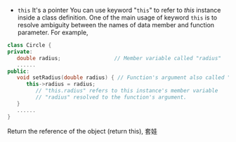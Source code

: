 - `this` 
It's a pointer
You can use keyword "`this`" to refer to _this_ instance inside a class definition.
One of the main usage of keyword `this` is to resolve ambiguity between the names of data member and function parameter. For example,
```cpp
class Circle {
private:
   double radius;                 // Member variable called "radius"
   ......
public:
   void setRadius(double radius) { // Function's argument also called "radius"
      this->radius = radius;
         // "this.radius" refers to this instance's member variable
         // "radius" resolved to the function's argument.
   }
   ......
}
```
Return the reference of the object (return this), 套娃